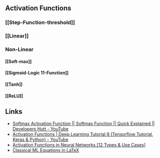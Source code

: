 
## Activation Functions

### [[Step-Function-threshold]]
### [[Linear]]
### Non-Linear
#### [[Soft-max]]
#### [[Sigmoid-Logic  11-Function]]
#### [[Tanh]]
#### [[ReLU]]


## Links
-  [Softmax Activation Function || Softmax Function || Quick Explained || Developers Hutt - YouTube](https://www.youtube.com/watch?v=8ah-qhvaQqU&t=12s) 
- [Activation Functions | Deep Learning Tutorial 8 (Tensorflow Tutorial, Keras & Python) - YouTube](https://www.youtube.com/watch?v=icZItWxw7AI)
- [Activation Functions in Neural Networks [12 Types & Use Cases]](https://www.v7labs.com/blog/neural-networks-activation-functions)
- [Classical ML Equations in LaTeX](https://blmoistawinde.github.io/ml_equations_latex/)